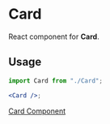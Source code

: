 # Card

React component for **Card**.

## Usage

```jsx
import Card from "./Card";

<Card />;
```
[Card Component](https://docs.google.com/document/d/1SvTZ4lwlIWZdade8XcJQMVmMcrT57RvuC8U4fTQJcmA/edit?usp=sharing)